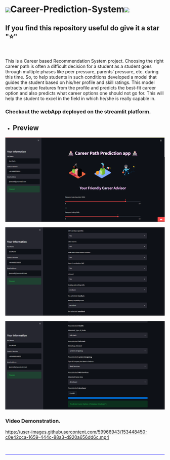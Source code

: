 # <img src="https://media.giphy.com/media/iY8CRBdQXODJSCERIr/giphy.gif" width="30px">Career-Prediction-System<img src="https://media.giphy.com/media/iY8CRBdQXODJSCERIr/giphy.gif" width="30px">

## If you find this repository useful do give it a star "⭐"

<br>

This is a Career based Recommendation System project. Choosing the right career path is often a difficult decision for a student as a student goes through multiple phases like peer pressure, parents’ pressure, etc. during this time. So, to help students in such conditions developed a model that guides the student based on his/her profile and skill ratings. This model extracts unique features from the profile and predicts the best-fit career option and also predicts what career options one should not go for. This will help the student to excel in the field in which he/she is really capable in.

### __Checkout the [webApp](https://career-prediction-system.streamlit.app/) deployed on the streamlit platform.__


- ## Preview

![CBRS1](./assets/demo/front1.png)

![CBRS1](./assets/demo/f2.png)

![CBRS1](./assets/demo/f4.png)

### Video Demonstration.

https://user-images.githubusercontent.com/59966943/153448450-c0e42cca-1659-444c-88a3-d920a656dd6c.mp4

</br>
<hr style="height:2px;#8080ffborder-width:0;border-radius: 5px;color:gray;background-color:#8080ff">
</br>




